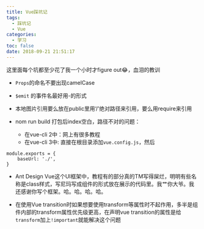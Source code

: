 ```yaml
---
title: Vue踩坑记
tags:
  - 踩坑记
  - Vue
categories:
  - 学习
toc: false
date: 2018-09-21 21:51:17
---
```


这里面每个坑都至少花了我一个小时才figure out😂，血泪的教训

* `Props`的命名不要出现camelCase
* `$emit` 的事件名最好用-的形式

* 本地图片引用要么放在public里用‘/’绝对路径来引用，要么用require来引用


* nom run build 打包后index空白，路径不对的问题：
    * 在vue-cli 2中：网上有很多教程
    * 在vue-cli 3中: 直接在根目录添加`vue.config.js`，然后
```
module.exports = {
    baseUrl: './',
}
```



* Ant Design Vue这个UI框架中，教程有的部分真的TM写得屎烂，明明有些名称是class样式，写尼玛写成组件的形式放在展示的代码里。我艹你大爷。我还感谢你写个框架。哈。哈。哈。哈。

* 在使用Vue transition时如果想要使用transform等属性时不起作用，多半是组件内部的transform属性优先级更高，在声明vue transition的属性是给`transform`加上`!important`就能解决这个问题